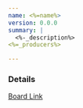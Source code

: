 ```yaml
---
name: <%=name%>
version: 0.0.0
summary: |
  <%-_description%>
<%=_producers%>

---
```


### Details

<NodeGraph title="Consumer / Producer Diagram" />

[Board Link](<%=_link%>)

<Schema />
